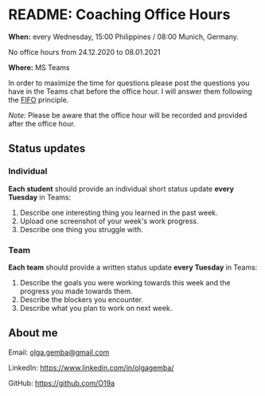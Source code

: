 # README: Coaching Office Hours 
**When:** every Wednesday, 15:00 Philippines / 08:00 Munich, Germany.

No office hours from 24.12.2020 to 08.01.2021

**Where:** MS Teams

In order to maximize the time for questions please post the questions you have in the Teams chat before the office hour. I will answer them following the [FIFO](https://en.wikipedia.org/wiki/FIFO_(computing_and_electronics)) principle.

*Note:* Please be aware that the office hour will be recorded and provided after the office hour.

## Status updates
### Individual
**Each student** should provide an individual short status update **every Tuesday** in Teams:

1. Describe one interesting thing you learned in the past week.
2. Upload one screenshot of your week's work progress.
3. Describe one thing you struggle with.
### Team
**Each team** should provide a written status update **every Tuesday** in Teams:
1. Describe the goals you were working towards this week and the progress you made towards them.
2. Describe the blockers you encounter.
3. Describe what you plan to work on next week.

## About me
Email: olga.gemba@gmail.com

LinkedIn: https://www.linkedin.com/in/olgagemba/

GitHub: https://github.com/O19a


